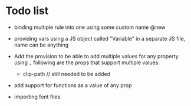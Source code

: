 # Todo list

- binding multiple rule into one using some custom name  @new

- providing vars using a JS object called "Variable" in a separate JS file, name can be anything

- Add the provision to be able to add multiple values for any property using `,`
  following are the props that support multiple values:
  - clip-path // still needed to be added

- add support for functions as a value of any prop

- importing font files
